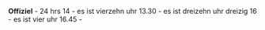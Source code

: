 **Offiziel** - 24 hrs
14 - es ist vierzehn uhr
13.30 - es ist dreizehn uhr dreizig
16 - es ist vier uhr
16.45 - 